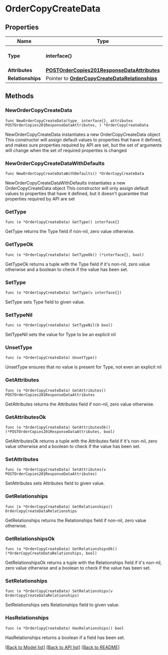 # OrderCopyCreateData

## Properties

Name | Type | Description | Notes
------------ | ------------- | ------------- | -------------
**Type** | **interface{}** | The resource&#39;s type | 
**Attributes** | [**POSTOrderCopies201ResponseDataAttributes**](POSTOrderCopies201ResponseDataAttributes.md) |  | 
**Relationships** | Pointer to [**OrderCopyCreateDataRelationships**](OrderCopyCreateDataRelationships.md) |  | [optional] 

## Methods

### NewOrderCopyCreateData

`func NewOrderCopyCreateData(type_ interface{}, attributes POSTOrderCopies201ResponseDataAttributes, ) *OrderCopyCreateData`

NewOrderCopyCreateData instantiates a new OrderCopyCreateData object
This constructor will assign default values to properties that have it defined,
and makes sure properties required by API are set, but the set of arguments
will change when the set of required properties is changed

### NewOrderCopyCreateDataWithDefaults

`func NewOrderCopyCreateDataWithDefaults() *OrderCopyCreateData`

NewOrderCopyCreateDataWithDefaults instantiates a new OrderCopyCreateData object
This constructor will only assign default values to properties that have it defined,
but it doesn't guarantee that properties required by API are set

### GetType

`func (o *OrderCopyCreateData) GetType() interface{}`

GetType returns the Type field if non-nil, zero value otherwise.

### GetTypeOk

`func (o *OrderCopyCreateData) GetTypeOk() (*interface{}, bool)`

GetTypeOk returns a tuple with the Type field if it's non-nil, zero value otherwise
and a boolean to check if the value has been set.

### SetType

`func (o *OrderCopyCreateData) SetType(v interface{})`

SetType sets Type field to given value.


### SetTypeNil

`func (o *OrderCopyCreateData) SetTypeNil(b bool)`

 SetTypeNil sets the value for Type to be an explicit nil

### UnsetType
`func (o *OrderCopyCreateData) UnsetType()`

UnsetType ensures that no value is present for Type, not even an explicit nil
### GetAttributes

`func (o *OrderCopyCreateData) GetAttributes() POSTOrderCopies201ResponseDataAttributes`

GetAttributes returns the Attributes field if non-nil, zero value otherwise.

### GetAttributesOk

`func (o *OrderCopyCreateData) GetAttributesOk() (*POSTOrderCopies201ResponseDataAttributes, bool)`

GetAttributesOk returns a tuple with the Attributes field if it's non-nil, zero value otherwise
and a boolean to check if the value has been set.

### SetAttributes

`func (o *OrderCopyCreateData) SetAttributes(v POSTOrderCopies201ResponseDataAttributes)`

SetAttributes sets Attributes field to given value.


### GetRelationships

`func (o *OrderCopyCreateData) GetRelationships() OrderCopyCreateDataRelationships`

GetRelationships returns the Relationships field if non-nil, zero value otherwise.

### GetRelationshipsOk

`func (o *OrderCopyCreateData) GetRelationshipsOk() (*OrderCopyCreateDataRelationships, bool)`

GetRelationshipsOk returns a tuple with the Relationships field if it's non-nil, zero value otherwise
and a boolean to check if the value has been set.

### SetRelationships

`func (o *OrderCopyCreateData) SetRelationships(v OrderCopyCreateDataRelationships)`

SetRelationships sets Relationships field to given value.

### HasRelationships

`func (o *OrderCopyCreateData) HasRelationships() bool`

HasRelationships returns a boolean if a field has been set.


[[Back to Model list]](../README.md#documentation-for-models) [[Back to API list]](../README.md#documentation-for-api-endpoints) [[Back to README]](../README.md)


